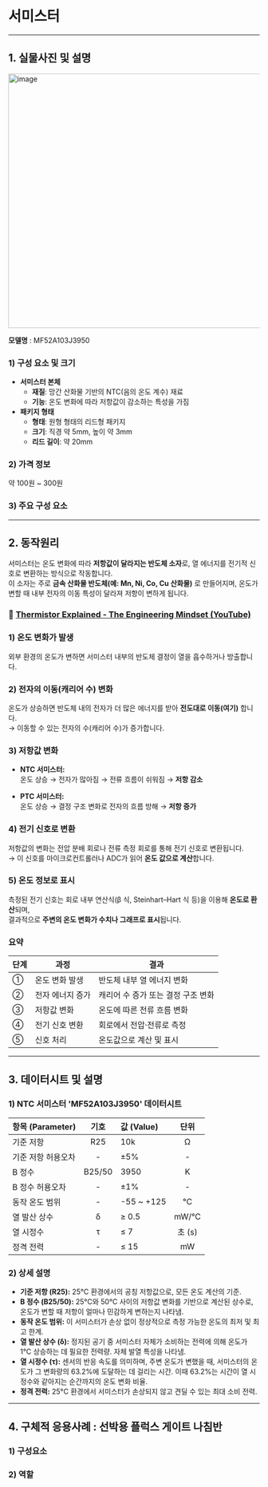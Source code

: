# 서미스터

---
## 1. 실물사진 및 설명 
<img width="510" height="510" alt="image" src="https://github.com/user-attachments/assets/3ce142c0-80d4-4874-aa66-8dd624a897c7" />   

**모델명** : MF52A103J3950

### 1) 구성 요소 및 크기
* **서미스터 본체**
    * **재질**: 망간 산화물 기반의 NTC(음의 온도 계수) 재료
    * **기능**: 온도 변화에 따라 저항값이 감소하는 특성을 가짐
* **패키지 형태**
    * **형태**: 원형 형태의 리드형 패키지
    * **크기**: 직경 약 5mm, 높이 약 3mm
    * **리드 길이**: 약 20mm

### 2) 가격 정보
약 100원 ~ 300원

### 3) 주요 구성 요소

---
## 2. 동작원리

서미스터는 온도 변화에 따라 **저항값이 달라지는 반도체 소자**로, 열 에너지를 전기적 신호로 변환하는 방식으로 작동합니다.  
이 소자는 주로 **금속 산화물 반도체(예: Mn, Ni, Co, Cu 산화물)** 로 만들어지며, 온도가 변할 때 내부 전자의 이동 특성이 달라져 저항이 변하게 됩니다.

### 🎥 [Thermistor Explained - The Engineering Mindset (YouTube)](https://www.youtube.com/watch?v=SaQBD0NMT04)


### 1) 온도 변화가 발생
외부 환경의 온도가 변하면 서미스터 내부의 반도체 결정이 열을 흡수하거나 방출합니다.
### 2) 전자의 이동(캐리어 수) 변화
온도가 상승하면 반도체 내의 전자가 더 많은 에너지를 받아 **전도대로 이동(여기)** 합니다.  
→ 이동할 수 있는 전자의 수(캐리어 수)가 증가합니다.


### 3) 저항값 변화
- **NTC 서미스터:**  
  온도 상승 → 전자가 많아짐 → 전류 흐름이 쉬워짐 → **저항 감소**

- **PTC 서미스터:**  
  온도 상승 → 결정 구조 변화로 전자의 흐름 방해 → **저항 증가**

### 4) 전기 신호로 변환
저항값의 변화는 전압 분배 회로나 전류 측정 회로를 통해 전기 신호로 변환됩니다.  
→ 이 신호를 마이크로컨트롤러나 ADC가 읽어 **온도 값으로 계산**합니다.


### 5) 온도 정보로 표시
측정된 전기 신호는 회로 내부 연산식(β 식, Steinhart–Hart 식 등)을 이용해 **온도로 환산**되며,  
결과적으로 **주변의 온도 변화가 수치나 그래프로 표시**됩니다.

### 요약
| 단계 | 과정 | 결과 |
|------|------|------|
| ① | 온도 변화 발생 | 반도체 내부 열 에너지 변화 |
| ② | 전자 에너지 증가 | 캐리어 수 증가 또는 결정 구조 변화 |
| ③ | 저항값 변화 | 온도에 따른 전류 흐름 변화 |
| ④ | 전기 신호 변환 | 회로에서 전압·전류로 측정 |
| ⑤ | 신호 처리 | 온도값으로 계산 및 표시 |

---
## 3. 데이터시트 및 설명

### 1) NTC 서미스터 'MF52A103J3950' 데이터시트

| 항목 (Parameter) | 기호 | 값 (Value) | 단위 |
| :--- | :---: | :--- | :---: |
| 기준 저항 | R25 | 10k | Ω |
| 기준 저항 허용오차 | - | ±5% | - |
| B 정수 | B25/50 | 3950 | K |
| B 정수 허용오차 | - | ±1% | - |
| 동작 온도 범위 | - | -55 ~ +125 | °C |
| 열 발산 상수 | δ | ≥ 0.5 | mW/°C |
| 열 시정수 | τ | ≤ 7 | 초 (s) |
| 정격 전력 | - | ≤ 15 | mW |

### 2) 상세 설명

* **기준 저항 (R25):** 25°C 환경에서의 공칭 저항값으로, 모든 온도 계산의 기준.
* **B 정수 (B25/50):** 25°C와 50°C 사이의 저항값 변화를 기반으로 계산된 상수로, 온도가 변할 때 저항이 얼마나 민감하게 변하는지 나타냄.
* **동작 온도 범위:** 이 서미스터가 손상 없이 정상적으로 측정 가능한 온도의 최저 및 최고 한계.
* **열 발산 상수 (δ):** 정지된 공기 중 서미스터 자체가 소비하는 전력에 의해 온도가 1°C 상승하는 데 필요한 전력량. 자체 발열 특성을 나타냄.
* **열 시정수 (τ):** 센서의 반응 속도를 의미하며, 주변 온도가 변했을 때, 서미스터의 온도가 그 변화량의 63.2%에 도달하는 데 걸리는 시간.
이때 63.2%는 시간이 열 시정수와 같아지는 순간까지의 온도 변화 비율.
* **정격 전력:** 25°C 환경에서 서미스터가 손상되지 않고 견딜 수 있는 최대 소비 전력.

    
---
## 4. 구체적 응용사례 : 선박용 플럭스 게이트 나침반

### 1) 구성요소

### 2) 역할
